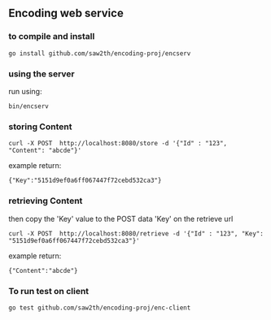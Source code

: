 ## Encoding web service

### to compile and install
```
go install github.com/saw2th/encoding-proj/encserv
```

### using the server

run using:
```
bin/encserv
```

### storing Content

```
curl -X POST  http://localhost:8080/store -d '{"Id" : "123", "Content": "abcde"}'
```

example return: 
```
{"Key":"5151d9ef0a6ff067447f72cebd532ca3"}
```

### retrieving Content

then copy the 'Key' value to the POST data 'Key' on the retrieve url
```
curl -X POST  http://localhost:8080/retrieve -d '{"Id" : "123", "Key": "5151d9ef0a6ff067447f72cebd532ca3"}'
```
example return:
```
{"Content":"abcde"}
```

### To run test on client
```
go test github.com/saw2th/encoding-proj/enc-client
```
